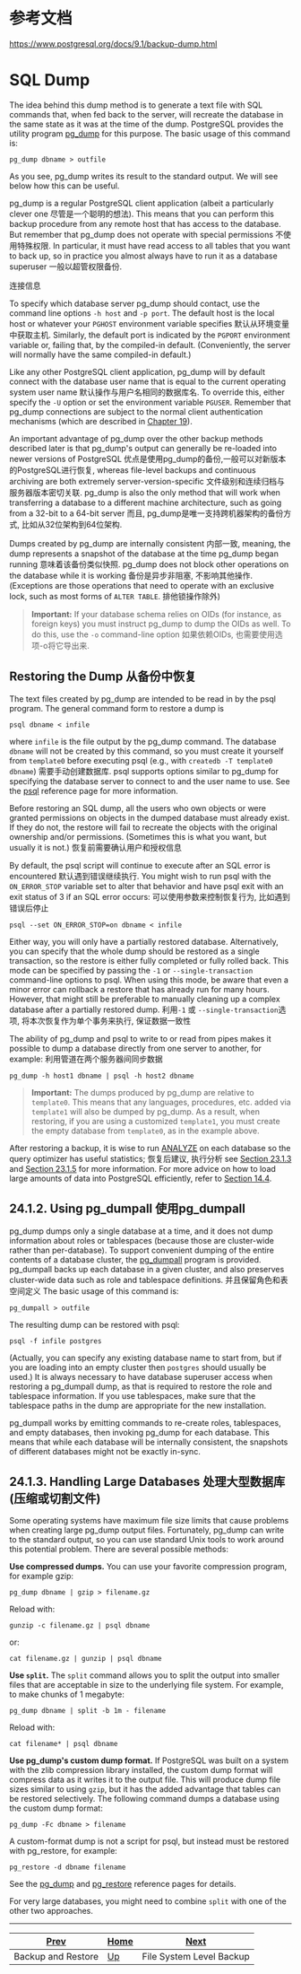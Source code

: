 # 参考文档
https://www.postgresql.org/docs/9.1/backup-dump.html





# SQL Dump

The idea behind this dump method is to generate a text file with SQL commands that, when fed back to the server, will recreate the database in the same state as it was at the time of the dump. PostgreSQL provides the utility program [pg_dump](https://www.postgresql.org/docs/9.1/app-pgdump.html) for this purpose. The basic usage of this command is:

```
pg_dump dbname > outfile
```

As you see, pg_dump writes its result to the standard output. We will see below how this can be useful.

pg_dump is a regular PostgreSQL client application (albeit a particularly clever one 尽管是一个聪明的想法). This means that you can perform this backup procedure from any remote host that has access to the database. But remember that pg_dump does not operate with special permissions 不使用特殊权限. In particular, it must have read access to all tables that you want to back up, so in practice you almost always have to run it as a database superuser 一般以超管权限备份.

连接信息

To specify which database server pg_dump should contact, use the command line options `-h host` and `-p port`. The default host is the local host or whatever your `PGHOST` environment variable specifies 默认从环境变量中获取主机. Similarly, the default port is indicated by the `PGPORT` environment variable or, failing that, by the compiled-in default. (Conveniently, the server will normally have the same compiled-in default.)

Like any other PostgreSQL client application, pg_dump will by default connect with the database user name that is equal to the current operating system user name 默认操作与用户名相同的数据库名. To override this, either specify the `-U` option or set the environment variable `PGUSER`. Remember that pg_dump connections are subject to the normal client authentication mechanisms (which are described in [Chapter 19](https://www.postgresql.org/docs/9.1/client-authentication.html)).

An important advantage of pg_dump over the other backup methods described later is that pg_dump's output can generally be re-loaded into newer versions of PostgreSQL 优点是使用pg_dump的备份,一般可以对新版本的PostgreSQL进行恢复, whereas file-level backups and continuous archiving are both extremely server-version-specific 文件级别和连续归档与服务器版本密切关联. pg_dump is also the only method that will work when transferring a database to a different machine architecture, such as going from a 32-bit to a 64-bit server 而且, pg_dump是唯一支持跨机器架构的备份方式, 比如从32位架构到64位架构.

Dumps created by pg_dump are internally consistent 内部一致, meaning, the dump represents a snapshot of the database at the time pg_dump began running 意味着该备份类似快照. pg_dump does not block other operations on the database while it is working 备份是异步非阻塞, 不影响其他操作. (Exceptions are those operations that need to operate with an exclusive lock, such as most forms of `ALTER TABLE`. 排他锁操作除外)

> **Important:** If your database schema relies on OIDs (for instance, as foreign keys) you must instruct pg_dump to dump the OIDs as well. To do this, use the `-o` command-line option 如果依赖OIDs, 也需要使用选项-o将它导出来.

## Restoring the Dump 从备份中恢复

The text files created by pg_dump are intended to be read in by the psql program. The general command form to restore a dump is

```
psql dbname < infile
```

where `infile` is the file output by the pg_dump command. The database `dbname` will not be created by this command, so you must create it yourself from `template0` before executing psql (e.g., with `createdb -T template0 dbname`) 需要手动创建数据库. psql supports options similar to pg_dump for specifying the database server to connect to and the user name to use. See the [psql](https://www.postgresql.org/docs/9.1/app-psql.html) reference page for more information.

Before restoring an SQL dump, all the users who own objects or were granted permissions on objects in the dumped database must already exist. If they do not, the restore will fail to recreate the objects with the original ownership and/or permissions. (Sometimes this is what you want, but usually it is not.) 恢复前需要确认用户和授权信息

By default, the psql script will continue to execute after an SQL error is encountered 默认遇到错误继续执行. You might wish to run psql with the `ON_ERROR_STOP` variable set to alter that behavior and have psql exit with an exit status of 3 if an SQL error occurs: 可以使用参数来控制恢复行为, 比如遇到错误后停止

```
psql --set ON_ERROR_STOP=on dbname < infile
```

Either way, you will only have a partially restored database. Alternatively, you can specify that the whole dump should be restored as a single transaction, so the restore is either fully completed or fully rolled back. This mode can be specified by passing the `-1` or `--single-transaction` command-line options to psql. When using this mode, be aware that even a minor error can rollback a restore that has already run for many hours. However, that might still be preferable to manually cleaning up a complex database after a partially restored dump. 利用`-1` 或 `--single-transaction`选项, 将本次恢复作为单个事务来执行, 保证数据一致性

The ability of pg_dump and psql to write to or read from pipes makes it possible to dump a database directly from one server to another, for example: 利用管道在两个服务器间同步数据

```
pg_dump -h host1 dbname | psql -h host2 dbname
```

> **Important:** The dumps produced by pg_dump are relative to `template0`. This means that any languages, procedures, etc. added via `template1` will also be dumped by pg_dump. As a result, when restoring, if you are using a customized `template1`, you must create the empty database from `template0`, as in the example above.

After restoring a backup, it is wise to run [ANALYZE](https://www.postgresql.org/docs/9.1/sql-analyze.html) on each database so the query optimizer has useful statistics; 恢复后建议, 执行分析 see [Section 23.1.3](https://www.postgresql.org/docs/9.1/routine-vacuuming.html#VACUUM-FOR-STATISTICS) and [Section 23.1.5](https://www.postgresql.org/docs/9.1/routine-vacuuming.html#AUTOVACUUM) for more information. For more advice on how to load large amounts of data into PostgreSQL efficiently, refer to [Section 14.4](https://www.postgresql.org/docs/9.1/populate.html).

## 24.1.2. Using pg_dumpall 使用pg_dumpall

pg_dump dumps only a single database at a time, and it does not dump information about roles or tablespaces (because those are cluster-wide rather than per-database). To support convenient dumping of the entire contents of a database cluster, the [pg_dumpall](https://www.postgresql.org/docs/9.1/app-pg-dumpall.html) program is provided. pg_dumpall backs up each database in a given cluster, and also preserves cluster-wide data such as role and tablespace definitions. 并且保留角色和表空间定义 The basic usage of this command is:

```
pg_dumpall > outfile
```

The resulting dump can be restored with psql:

```
psql -f infile postgres
```

(Actually, you can specify any existing database name to start from, but if you are loading into an empty cluster then `postgres` should usually be used.) It is always necessary to have database superuser access when restoring a pg_dumpall dump, as that is required to restore the role and tablespace information. If you use tablespaces, make sure that the tablespace paths in the dump are appropriate for the new installation.

pg_dumpall works by emitting commands to re-create roles, tablespaces, and empty databases, then invoking pg_dump for each database. This means that while each database will be internally consistent, the snapshots of different databases might not be exactly in-sync.

## 24.1.3. Handling Large Databases 处理大型数据库(压缩或切割文件)

Some operating systems have maximum file size limits that cause problems when creating large pg_dump output files. Fortunately, pg_dump can write to the standard output, so you can use standard Unix tools to work around this potential problem. There are several possible methods:

**Use compressed dumps.** You can use your favorite compression program, for example gzip:

```
pg_dump dbname | gzip > filename.gz
```

Reload with:

```
gunzip -c filename.gz | psql dbname
```

or:

```
cat filename.gz | gunzip | psql dbname
```

**Use `split`.** The `split` command allows you to split the output into smaller files that are acceptable in size to the underlying file system. For example, to make chunks of 1 megabyte:

```
pg_dump dbname | split -b 1m - filename
```

Reload with:

```
cat filename* | psql dbname
```

**Use pg_dump's custom dump format.** If PostgreSQL was built on a system with the zlib compression library installed, the custom dump format will compress data as it writes it to the output file. This will produce dump file sizes similar to using `gzip`, but it has the added advantage that tables can be restored selectively. The following command dumps a database using the custom dump format:

```
pg_dump -Fc dbname > filename
```

A custom-format dump is not a script for psql, but instead must be restored with pg_restore, for example:

```
pg_restore -d dbname filename
```

See the [pg_dump](https://www.postgresql.org/docs/9.1/app-pgdump.html) and [pg_restore](https://www.postgresql.org/docs/9.1/app-pgrestore.html) reference pages for details.

For very large databases, you might need to combine `split` with one of the other two approaches.

------

| [Prev](https://www.postgresql.org/docs/9.1/backup.html) | [Home](https://www.postgresql.org/docs/9.1/index.html) | [Next](https://www.postgresql.org/docs/9.1/backup-file.html) |
| ------------------------------------------------------- | ------------------------------------------------------ | ------------------------------------------------------------ |
| Backup and Restore                                      | [Up](https://www.postgresql.org/docs/9.1/backup.html)  | File System Level Backup                                     |